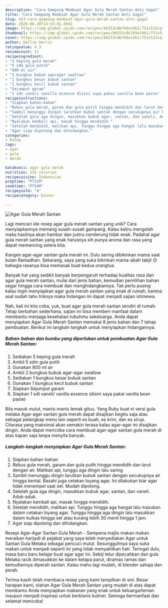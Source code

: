 ```yaml
---
description: "Cara Gampang Membuat Agar Gula Merah Santan Anti Gagal"
title: "Cara Gampang Membuat Agar Gula Merah Santan Anti Gagal"
slug: 423-cara-gampang-membuat-agar-gula-merah-santan-anti-gagal
date: 2020-08-20T14:55:01.894Z
image: https://img-global.cpcdn.com/recipes/b6253c8b769e14b1/751x532cq70/agar-gula-merah-santan-foto-resep-utama.jpg
thumbnail: https://img-global.cpcdn.com/recipes/b6253c8b769e14b1/751x532cq70/agar-gula-merah-santan-foto-resep-utama.jpg
cover: https://img-global.cpcdn.com/recipes/b6253c8b769e14b1/751x532cq70/agar-gula-merah-santan-foto-resep-utama.jpg
author: Hallie Harris
ratingvalue: 4.3
reviewcount: 12
recipeingredient:
- "5 keping gula merah"
- "5 sdm gula putih"
- "800 ml air"
- "2 bungkus bubuk agaragar swallow"
- "1 bungkus besar bubuk santan"
- "1 bungkus kecil bubuk santan"
- "Sejumput garam"
- "1 sdt vaneli vanilla essence disini saya pakai vanilla bean paste"
recipeinstructions:
- "Siapkan bahan-bahan"
- "Rebus gula merah, garam dan gula putih hingga mendidih dan larut dengan air. Matikan api, tunggu aga dingin lalu saring"
- "Sambil menunggu dingin larutkan bubuk santan dengan secukupnya air hingga kental. Basahi juga cetakan loyang agar. Ini dilakukan biar agar tidak menempel saat set. Mudah dipotong."
- "Setelah gula aga dingin, masukkan bubuk agar, santan, dan vaneli. Aduk-aduk."
- "Nyalakan kembali api, masak hingga mendidih."
- "Setelah mendidih, matikan api. Tunggu hingga aga hangat lalu masukan dalam cetakan loyang agar. Tunggu hingga aga dingin lalu masukkan dalam kulkas hingga set atau kurang lebih 30 menit hingga 1 jam."
- "Agar siap dipotong dan dihidangkan."
categories:
- Resep
tags:
- agar
- gula
- merah

katakunci: agar gula merah 
nutrition: 225 calories
recipecuisine: Indonesian
preptime: "PT31M"
cooktime: "PT54M"
recipeyield: "4"
recipecategory: Dinner

---
```



![Agar Gula Merah Santan](https://img-global.cpcdn.com/recipes/b6253c8b769e14b1/751x532cq70/agar-gula-merah-santan-foto-resep-utama.jpg)

Lagi mencari ide resep agar gula merah santan yang unik? Cara menyiapkannya memang susah-susah gampang. Kalau keliru mengolah maka hasilnya akan hambar dan justru cenderung tidak enak. Padahal agar gula merah santan yang enak harusnya sih punya aroma dan rasa yang dapat memancing selera kita.

Kangen agar-agar santan gula merah ini. Dulu sering dibikinkan mama saat bulan Ramadhan. Sekarang, saya yang suka bikinkan mama-abah takjil 😊 bahagia rasanya bisa memasak buat kedua orangtua.

Banyak hal yang sedikit banyak berpengaruh terhadap kualitas rasa dari agar gula merah santan, mulai dari jenis bahan, kemudian pemilihan bahan segar hingga cara membuat dan menghidangkannya. Tak perlu pusing kalau ingin menyiapkan agar gula merah santan yang enak di rumah, karena asal sudah tahu triknya maka hidangan ini dapat menjadi sajian istimewa.


Nah, kali ini kita coba, yuk, buat agar gula merah santan sendiri di rumah. Tetap berbahan sederhana, sajian ini bisa memberi manfaat dalam membantu menjaga kesehatan tubuhmu sekeluarga. Anda dapat menyiapkan Agar Gula Merah Santan memakai 8 jenis bahan dan 7 tahap pembuatan. Berikut ini langkah-langkah untuk menyiapkan hidangannya.

<!--inarticleads1-->

##### Bahan-bahan dan bumbu yang diperlukan untuk pembuatan Agar Gula Merah Santan:

1. Sediakan 5 keping gula merah
1. Ambil 5 sdm gula putih
1. Gunakan 800 ml air
1. Ambil 2 bungkus bubuk agar-agar swallow
1. Sediakan 1 bungkus besar bubuk santan
1. Gunakan 1 bungkus kecil bubuk santan
1. Siapkan Sejumput garam
1. Siapkan 1 sdt vaneli/ vanilla essence (disini saya pakai vanilla bean paste)


Bila masuk mulut, manis-manis lemak gituu. Yang Ruby buat ni versi gula melaka Agar-agar santan gula merah dapat disajikan begitu saja atau sebagai pelangkap menu lain seperti es buah, es krim, dan es sirup. Citarasa yang maksimal akan semakin terasa kalau agar-agar ini disajikan dingin. Anda dapat mencoba cara membuat agar-agar santan gula merah di atas kapan saja tanpa menyita banyak. 

<!--inarticleads2-->

##### Langkah-langkah menyiapkan Agar Gula Merah Santan:

1. Siapkan bahan-bahan
1. Rebus gula merah, garam dan gula putih hingga mendidih dan larut dengan air. Matikan api, tunggu aga dingin lalu saring
1. Sambil menunggu dingin larutkan bubuk santan dengan secukupnya air hingga kental. Basahi juga cetakan loyang agar. Ini dilakukan biar agar tidak menempel saat set. Mudah dipotong.
1. Setelah gula aga dingin, masukkan bubuk agar, santan, dan vaneli. Aduk-aduk.
1. Nyalakan kembali api, masak hingga mendidih.
1. Setelah mendidih, matikan api. Tunggu hingga aga hangat lalu masukan dalam cetakan loyang agar. Tunggu hingga aga dingin lalu masukkan dalam kulkas hingga set atau kurang lebih 30 menit hingga 1 jam.
1. Agar siap dipotong dan dihidangkan.


Resepi Agar-Agar Santan Gula Merah - Sempena majlis makan makan meraikan harijadi di pejabat yang saya telah menyediakan Agar untuk Santan Gula Melaka sebagai pencuci mulut. Sesungguhnya saya suka makan untuk menjadi seperti ini yang tidak menyakitkan hati. Teringat dulu, masa baru baru belajar buat agar agar ini. Sebiji telur dipecahkan dan gula Melaka racik dimasukkan ke dalam kelapa parut, diramas ramas dan kemudiannya diperah santan. Kalau mahu lagi mudah, di blender sahaja dan perah. 

Terima kasih telah membaca resep yang kami tampilkan di sini. Besar harapan kami, olahan Agar Gula Merah Santan yang mudah di atas dapat membantu Anda menyiapkan makanan yang enak untuk keluarga/teman maupun menjadi inspirasi untuk berbisnis kuliner. Semoga bermanfaat dan selamat mencoba!
